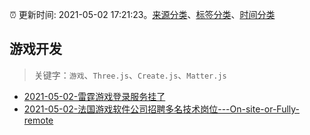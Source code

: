:alarm_clock: 更新时间: 2021-05-02 17:21:23。[来源分类](../README.md)、[标签分类](../TAGS.md)、[时间分类](../TIMELINE.md)

## 游戏开发


> 关键字：`游戏`、`Three.js`、`Create.js`、`Matter.js`



- [2021-05-02-雷霆游戏登录服务挂了](https://www.v2ex.com/t/774669) 
- [2021-05-02-法国游戏软件公司招聘多名技术岗位---On-site-or-Fully-remote](https://www.v2ex.com/t/774646) 